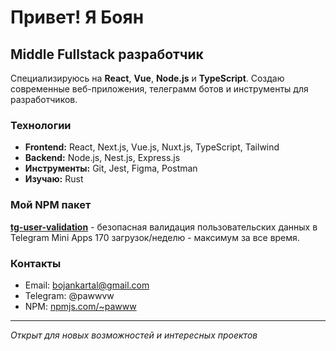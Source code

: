 # Привет! Я Боян

## Middle Fullstack разработчик

Специализируюсь на **React**, **Vue**, **Node.js** и **TypeScript**. Создаю современные веб-приложения, телеграмм ботов и инструменты для разработчиков.

### Технологии

- **Frontend:** React, Next.js, Vue.js, Nuxt.js, TypeScript, Tailwind
- **Backend:** Node.js, Nest.js, Express.js
- **Инструменты:** Git, Jest, Figma, Postman
- **Изучаю:** Rust

### Мой NPM пакет

**[tg-user-validation](https://www.npmjs.com/package/tg-user-validation)** - безопасная валидация пользовательских данных в Telegram Mini Apps 170 загрузок/неделю - максимум за все время.

### Контакты

- Email: bojankartal@gmail.com
- Telegram: @pawwvw
- NPM: [npmjs.com/~pawww](https://www.npmjs.com/~pawww)

---
*Открыт для новых возможностей и интересных проектов*
